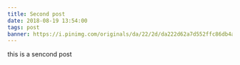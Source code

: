 ```yaml
---
title: Second post
date: 2018-08-19 13:54:00
tags: post
banner: https://i.pinimg.com/originals/da/22/2d/da222d62a7d552ffc86db4a5275637d9.jpg
---
```

this is a sencond post

